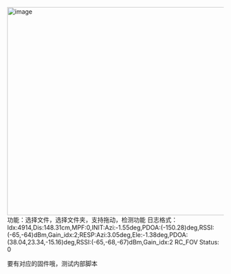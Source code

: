 <img width="602" height="485" alt="image" src="https://github.com/user-attachments/assets/57216504-9e1e-4e2d-ba05-7962845f438c" />
功能：选择文件，选择文件夹，支持拖动，检测功能
日志格式：
Idx:4914,Dis:148.31cm,MPF:0,INIT:Azi:-1.55deg,PDOA:(-150.28)deg,RSSI:(-65,-64)dBm,Gain_idx:2;RESP:Azi:3.05deg,Ele:-1.38deg,PDOA:(38.04,23.34,-15.16)deg,RSSI:(-65,-68,-67)dBm,Gain_idx:2
RC_FOV Status: 0

要有对应的固件哦，测试内部脚本
